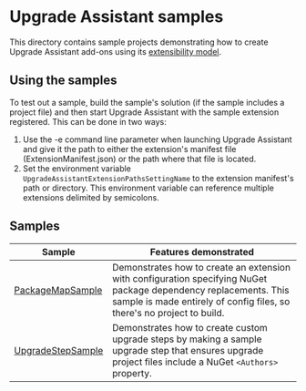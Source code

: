 # Upgrade Assistant samples

This directory contains sample projects demonstrating how to create Upgrade Assistant add-ons using its [extensibility model](../docs/extensibility.md).

## Using the samples

To test out a sample, build the sample's solution (if the sample includes a project file) and then start Upgrade Assistant with the sample extension registered. This can be done in two ways:

1. Use the -e command line parameter when launching Upgrade Assistant and give it the path to either the extension's manifest file (ExtensionManifest.json) or the path where that file is located.
1. Set the environment variable `UpgradeAssistantExtensionPathsSettingName` to the extension manifest's path or directory. This environment variable can reference multiple extensions delimited by semicolons.

## Samples

| Sample | Features demonstrated |
| ------ | --------------------- |
| [PackageMapSample](./PackageMapSample) | Demonstrates how to create an extension with configuration specifying NuGet package dependency replacements. This sample is made entirely of config files, so there's no project to build. |
| [UpgradeStepSample](./UpgradeStepSample) | Demonstrates how to create custom upgrade steps by making a sample upgrade step that ensures upgrade project files include a NuGet `<Authors>` property. |

